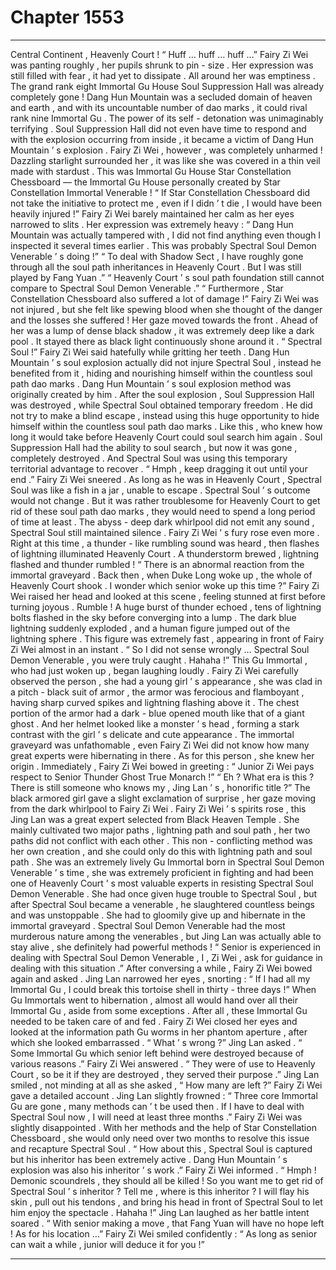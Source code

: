 
# Chapter 1553


---

Central Continent , Heavenly Court !
“ Huff … huff … huff …” Fairy Zi Wei was panting roughly , her pupils shrunk to pin - size .
Her expression was still filled with fear , it had yet to dissipate .
All around her was emptiness . The grand rank eight Immortal Gu House Soul Suppression Hall was already completely gone !
Dang Hun Mountain was a secluded domain of heaven and earth , and with its uncountable number of dao marks , it could rival rank nine Immortal Gu .
The power of its self - detonation was unimaginably terrifying . Soul Suppression Hall did not even have time to respond and with the explosion occurring from inside , it became a victim of Dang Hun Mountain ’ s explosion .
Fairy Zi Wei , however , was completely unharmed !
Dazzling starlight surrounded her , it was like she was covered in a thin veil made with stardust .
This was Immortal Gu House Star Constellation Chessboard — the Immortal Gu House personally created by Star Constellation Immortal Venerable !
“ If Star Constellation Chessboard did not take the initiative to protect me , even if I didn ’ t die , I would have been heavily injured !” Fairy Zi Wei barely maintained her calm as her eyes narrowed to slits .
Her expression was extremely heavy : “ Dang Hun Mountain was actually tampered with , I did not find anything even though I inspected it several times earlier . This was probably Spectral Soul Demon Venerable ’ s doing !”
“ To deal with Shadow Sect , I have roughly gone through all the soul path inheritances in Heavenly Court . But I was still played by Fang Yuan .”
“ Heavenly Court ’ s soul path foundation still cannot compare to Spectral Soul Demon Venerable .”
“ Furthermore , Star Constellation Chessboard also suffered a lot of damage !”
Fairy Zi Wei was not injured , but she felt like spewing blood when she thought of the danger and the losses she suffered !
Her gaze moved towards the front .
Ahead of her was a lump of dense black shadow , it was extremely deep like a dark pool . It stayed there as black light continuously shone around it .
“ Spectral Soul !” Fairy Zi Wei said hatefully while gritting her teeth .
Dang Hun Mountain ’ s soul explosion actually did not injure Spectral Soul , instead he benefited from it , hiding and nourishing himself within the countless soul path dao marks .
Dang Hun Mountain ’ s soul explosion method was originally created by him . After the soul explosion , Soul Suppression Hall was destroyed , while Spectral Soul obtained temporary freedom .
He did not try to make a blind escape , instead using this huge opportunity to hide himself within the countless soul path dao marks . Like this , who knew how long it would take before Heavenly Court could soul search him again .
Soul Suppression Hall had the ability to soul search , but now it was gone , completely destroyed .
And Spectral Soul was using this temporary territorial advantage to recover .
“ Hmph , keep dragging it out until your end .” Fairy Zi Wei sneered .
As long as he was in Heavenly Court , Spectral Soul was like a fish in a jar , unable to escape .
Spectral Soul ’ s outcome would not change .
But it was rather troublesome for Heavenly Court to get rid of these soul path dao marks , they would need to spend a long period of time at least .
The abyss - deep dark whirlpool did not emit any sound , Spectral Soul still maintained silence .
Fairy Zi Wei ’ s fury rose even more .
Right at this time , a thunder - like rumbling sound was heard , then flashes of lightning illuminated Heavenly Court .
A thunderstorm brewed , lightning flashed and thunder rumbled !
“ There is an abnormal reaction from the immortal graveyard . Back then , when Duke Long woke up , the whole of Heavenly Court shook . I wonder which senior woke up this time ?”
Fairy Zi Wei raised her head and looked at this scene , feeling stunned at first before turning joyous .
Rumble !
A huge burst of thunder echoed , tens of lightning bolts flashed in the sky before converging into a lump .
The dark blue lightning suddenly exploded , and a human figure jumped out of the lightning sphere .
This figure was extremely fast , appearing in front of Fairy Zi Wei almost in an instant .
“ So I did not sense wrongly … Spectral Soul Demon Venerable , you were truly caught . Hahaha !” This Gu Immortal , who had just woken up , began laughing loudly .
Fairy Zi Wei carefully observed the person , she had a young girl ’ s appearance , she was clad in a pitch - black suit of armor , the armor was ferocious and flamboyant , having sharp curved spikes and lightning flashing above it . The chest portion of the armor had a dark - blue opened mouth like that of a giant ghost . And her helmet looked like a monster ’ s head , forming a stark contrast with the girl ’ s delicate and cute appearance .
The immortal graveyard was unfathomable , even Fairy Zi Wei did not know how many great experts were hibernating in there . As for this person , she knew her origin .
Immediately , Fairy Zi Wei bowed in greeting : “ Junior Zi Wei pays respect to Senior Thunder Ghost True Monarch !”
“ Eh ? What era is this ? There is still someone who knows my , Jing Lan ’ s , honorific title ?” The black armored girl gave a slight exclamation of surprise , her gaze moving from the dark whirlpool to Fairy Zi Wei .
Fairy Zi Wei ’ s spirits rose , this Jing Lan was a great expert selected from Black Heaven Temple . She mainly cultivated two major paths , lightning path and soul path , her two paths did not conflict with each other .
This non - conflicting method was her own creation , and she could only do this with lightning path and soul path .
She was an extremely lively Gu Immortal born in Spectral Soul Demon Venerable ’ s time , she was extremely proficient in fighting and had been one of Heavenly Court ’ s most valuable experts in resisting Spectral Soul Demon Venerable .
She had once given huge trouble to Spectral Soul , but after Spectral Soul became a venerable , he slaughtered countless beings and was unstoppable . She had to gloomily give up and hibernate in the immortal graveyard .
Spectral Soul Demon Venerable had the most murderous nature among the venerables , but Jing Lan was actually able to stay alive , she definitely had powerful methods !
“ Senior is experienced in dealing with Spectral Soul Demon Venerable , I , Zi Wei , ask for guidance in dealing with this situation .” After conversing a while , Fairy Zi Wei bowed again and asked .
Jing Lan narrowed her eyes , snorting : “ If I had all my Immortal Gu , I could break this tortoise shell in thirty - three days !”
When Gu Immortals went to hibernation , almost all would hand over all their Immortal Gu , aside from some exceptions . After all , these Immortal Gu needed to be taken care of and fed .
Fairy Zi Wei closed her eyes and looked at the information path Gu worms in her phantom aperture , after which she looked embarrassed .
“ What ’ s wrong ?” Jing Lan asked .
“ Some Immortal Gu which senior left behind were destroyed because of various reasons .” Fairy Zi Wei answered .
“ They were of use to Heavenly Court , so be it if they are destroyed , they served their purpose .” Jing Lan smiled , not minding at all as she asked , “ How many are left ?”
Fairy Zi Wei gave a detailed account .
Jing Lan slightly frowned : “ Three core Immortal Gu are gone , many methods can ’ t be used then . If I have to deal with Spectral Soul now , I will need at least three months .”
Fairy Zi Wei was slightly disappointed .
With her methods and the help of Star Constellation Chessboard , she would only need over two months to resolve this issue and recapture Spectral Soul .
“ How about this , Spectral Soul is captured but his inheritor has been extremely active . Dang Hun Mountain ’ s explosion was also his inheritor ’ s work .” Fairy Zi Wei informed .
“ Hmph ! Demonic scoundrels , they should all be killed ! So you want me to get rid of Spectral Soul ’ s inheritor ? Tell me , where is this inheritor ? I will flay his skin , pull out his tendons , and bring his head in front of Spectral Soul to let him enjoy the spectacle . Hahaha !”
Jing Lan laughed as her battle intent soared .
“ With senior making a move , that Fang Yuan will have no hope left ! As for his location …” Fairy Zi Wei smiled confidently : “ As long as senior can wait a while , junior will deduce it for you !”

---

